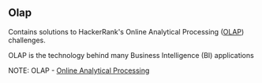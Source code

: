 
## Olap
Contains solutions to HackerRank's Online Analytical Processing ([OLAP](https://www.hackerrank.com/domains/databases?filters%5Bsubdomains%5D%5B%5D=olap)) challenges.

OLAP is the technology behind many Business Intelligence (BI) applications

NOTE: OLAP - [Online Analytical Processing](https://en.wikipedia.org/wiki/Online_analytical_processing)

<br/>